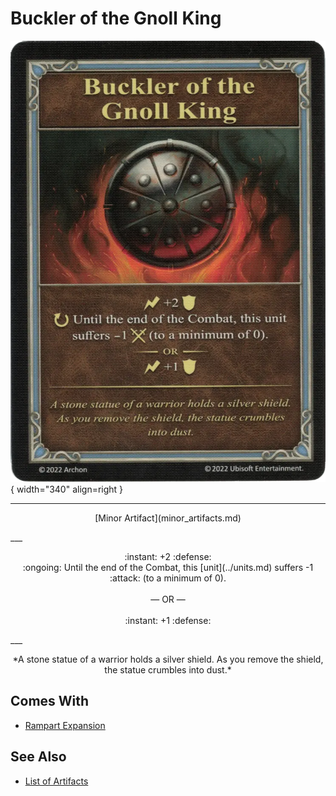 # Buckler of the Gnoll King

![Buckler of the Gnoll King](../assets/artifacts_minor-buckler_of_the_gnoll_king.webp){ width="340" align=right }
___
<p style="text-align: center;" markdown>[Minor Artifact](minor_artifacts.md)</p>
___
<p style="text-align: center;" markdown>:instant: +2 :defense:<br>:ongoing: Until the end of the Combat, this [unit](../units.md) suffers -1 :attack: (to a minimum of 0).<br><br>— OR —<br><br>:instant: +1 :defense:</p>
___
<p style="text-align: center;" markdown>*A stone statue of a warrior holds a silver shield. As you remove the shield, the statue crumbles into dust.*</p>


## Comes With

- [Rampart Expansion](../content.md)


## See Also

- [List of Artifacts](../artifacts.md)

